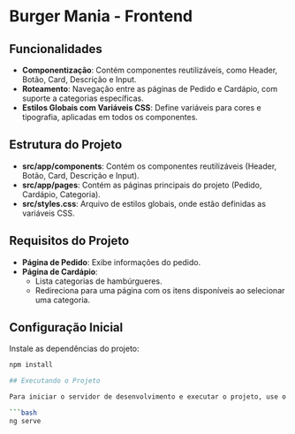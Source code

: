 # Burger Mania - Frontend

## Funcionalidades

- **Componentização**: Contém componentes reutilizáveis, como Header, Botão, Card, Descrição e Input.
- **Roteamento**: Navegação entre as páginas de Pedido e Cardápio, com suporte a categorias específicas.
- **Estilos Globais com Variáveis CSS**: Define variáveis para cores e tipografia, aplicadas em todos os componentes.

## Estrutura do Projeto

- **src/app/components**: Contém os componentes reutilizáveis (Header, Botão, Card, Descrição e Input).
- **src/app/pages**: Contém as páginas principais do projeto (Pedido, Cardápio, Categoria).
- **src/styles.css**: Arquivo de estilos globais, onde estão definidas as variáveis CSS.

## Requisitos do Projeto

- **Página de Pedido**: Exibe informações do pedido.
- **Página de Cardápio**:
  - Lista categorias de hambúrgueres.
  - Redireciona para uma página com os itens disponíveis ao selecionar uma categoria.

## Configuração Inicial

Instale as dependências do projeto:
   
   ```bash
   npm install

## Executando o Projeto

Para iniciar o servidor de desenvolvimento e executar o projeto, use o comando:

```bash
ng serve
```
